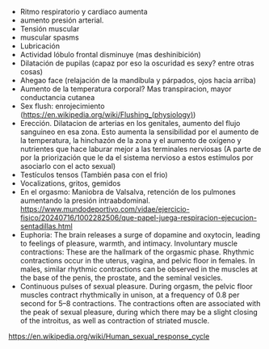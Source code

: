 - Ritmo respiratorio y cardiaco aumenta
- aumento presión arterial. 
- Tensión muscular
- muscular spasms
- Lubricación
- Actividad lóbulo frontal disminuye (mas deshinibición)
- Dilatación de pupilas (capaz por eso la oscuridad es sexy? entre otras cosas)
- Ahegao face (relajación de la mandíbula y párpados, ojos hacia arriba)
- Aumento de la temperatura corporal? Mas transpiracion, mayor conductancia cutanea
- Sex flush: enrojecimiento (https://en.wikipedia.org/wiki/Flushing_(physiology))
- Erección. Dilatacion de arterias en los genitales, aumento del flujo sanguineo en esa zona. Esto aumenta la sensibilidad por el aumento de la temperatura, la hinchazón de la zona y el aumento de oxígeno y nutrientes que hace laburar mejor a las terminales nerviosas (A parte de por la priorización que le da el sistema nervioso a estos estímulos por asociarlo con el acto sexual)
- Testículos tensos (También pasa con el frio)
- Vocalizations, gritos, gemidos
- En el orgasmo: Maniobra de Valsalva, retención de los pulmones aumentando la presión intraabdominal. https://www.mundodeportivo.com/vidae/ejercicio-fisico/20240716/1002282506/que-papel-juega-respiracion-ejecucion-sentadillas.html
- Euphoria: The brain releases a surge of dopamine and oxytocin, leading to feelings of pleasure, warmth, and intimacy.
Involuntary muscle contractions: These are the hallmark of the orgasmic phase. Rhythmic contractions occur in the uterus, vagina, and pelvic floor in females. In males, similar rhythmic contractions can be observed in the muscles at the base of the penis, the prostate, and the seminal vesicles.
- Continuous pulses of sexual pleasure. During orgasm, the pelvic floor muscles contract rhythmically in unison, at a frequency of 0.8 per second for 5–8 contractions. The contractions often are associated with the peak of sexual pleasure, during which there may be a slight closing of the introitus, as well as contraction of striated muscle.

https://en.wikipedia.org/wiki/Human_sexual_response_cycle
